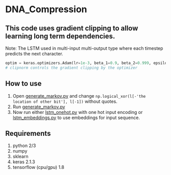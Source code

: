 # DNA_Compression

## This code uses gradient clipping to allow learning long term dependencies.
Note: The LSTM used in multi-input multi-output type where each timestep predicts the next character.
```python
optim = keras.optimizers.Adam(lr=1e-3, beta_1=0.9, beta_2=0.999, epsilon=None, decay=0.0, amsgrad=False, clipnorm=0.05)
# clipnorm controls the gradient clipping by the optimizer
```
## How to use
1. Open [generate_markov.py](generate_markov.py) and change `np.logical_xor(l[-'the location of other bit'], l[-1])` without quotes.
2. Run [generate_markov.py](generate_markov.py)
3. Now run either [lstm_onehot.py](lstm_onehot.py) with one hot input encoding or [lstm_embeddings.py](lstm_embeddings.py) to use embeddings for input sequence.
## Requirements
1. python 2/3
2. numpy
3. sklearn
4. keras 2.1.3
5. tensorflow (cpu/gpu) 1.8
